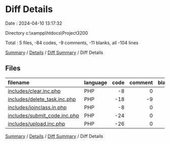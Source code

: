 # Diff Details

Date : 2024-04-10 13:17:32

Directory c:\\xampp\\htdocs\\Project3200

Total : 5 files,  -84 codes, -9 comments, -11 blanks, all -104 lines

[Summary](results.md) / [Details](details.md) / [Diff Summary](diff.md) / Diff Details

## Files
| filename | language | code | comment | blank | total |
| :--- | :--- | ---: | ---: | ---: | ---: |
| [includes/clear.inc.php](/includes/clear.inc.php) | PHP | -8 | 0 | -1 | -9 |
| [includes/delete_task.inc.php](/includes/delete_task.inc.php) | PHP | -18 | -9 | -5 | -32 |
| [includes/joinclass.in.php](/includes/joinclass.in.php) | PHP | -8 | 0 | -1 | -9 |
| [includes/submit_code.inc.php](/includes/submit_code.inc.php) | PHP | -24 | 0 | -2 | -26 |
| [includes/upload.inc.php](/includes/upload.inc.php) | PHP | -26 | 0 | -2 | -28 |

[Summary](results.md) / [Details](details.md) / [Diff Summary](diff.md) / Diff Details